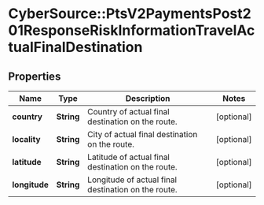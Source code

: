 # CyberSource::PtsV2PaymentsPost201ResponseRiskInformationTravelActualFinalDestination

## Properties
Name | Type | Description | Notes
------------ | ------------- | ------------- | -------------
**country** | **String** | Country of actual final destination on the route. | [optional] 
**locality** | **String** | City of actual final destination on the route. | [optional] 
**latitude** | **String** | Latitude of actual final destination on the route. | [optional] 
**longitude** | **String** | Longitude of actual final destination on the route. | [optional] 


